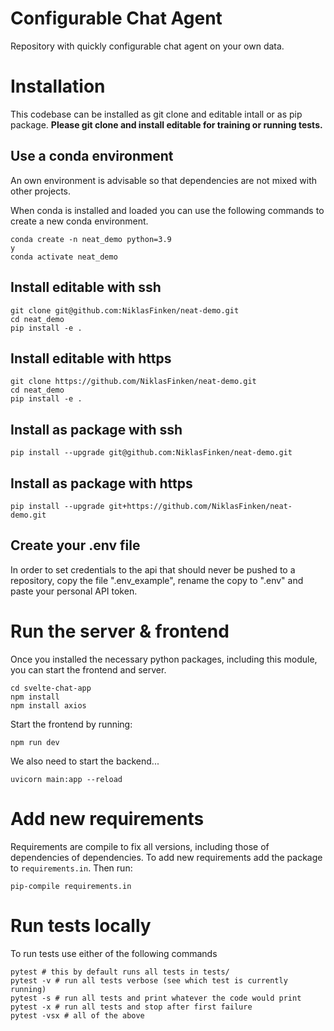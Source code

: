 # Configurable Chat Agent

Repository with quickly configurable chat agent on your own data.


# Installation

This codebase can be installed as git clone and editable intall or as pip package.
**Please git clone and install editable for training or running tests.**

## Use a conda environment

An own environment is advisable so that dependencies are not mixed with other projects.

When conda is installed and loaded you can use the following commands to create a new conda environment.

```console
conda create -n neat_demo python=3.9
y
conda activate neat_demo
```

## Install editable with ssh

```console
git clone git@github.com:NiklasFinken/neat-demo.git
cd neat_demo
pip install -e .
```

## Install editable with https

```console
git clone https://github.com/NiklasFinken/neat-demo.git
cd neat_demo
pip install -e .
```

## Install as package with ssh

```console
pip install --upgrade git@github.com:NiklasFinken/neat-demo.git
```

## Install as package with https

```console
pip install --upgrade git+https://github.com/NiklasFinken/neat-demo.git
```

## Create your .env file

In order to set credentials to the api that should never be pushed to a repository, copy the file ".env_example", rename the copy to ".env" and paste your personal API token.


# Run the server & frontend

Once you installed the necessary python packages, including this module, you can start the frontend and server.

```console
cd svelte-chat-app
npm install
npm install axios
```

Start the frontend by running:

```console
npm run dev
```

We also need to start the backend...

```console
uvicorn main:app --reload
```


# Add new requirements

Requirements are compile to fix all versions, including those of dependencies of dependencies. To add new requirements add the package to `requirements.in`. Then run:

```
pip-compile requirements.in
```

# Run tests locally

To run tests use either of the following commands

```console
pytest # this by default runs all tests in tests/
pytest -v # run all tests verbose (see which test is currently running)
pytest -s # run all tests and print whatever the code would print
pytest -x # run all tests and stop after first failure
pytest -vsx # all of the above
```
